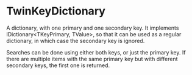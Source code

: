 # TwinKeyDictionary

A dictionary, with one primary and one secondary key. It implements IDictionary<TKeyPrimary, TValue>, so that it can be used as a regular dictionary, in which case the secondary key is ignored.

Searches can be done using either both keys, or just the primary key. If there are multiple items with the same primary key but with different secondary keys, the first one is returned.
